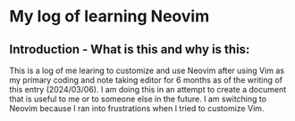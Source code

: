 # My log of learning Neovim
## Introduction - What is this and why is this:
This is a log of me learing to customize and use Neovim after using Vim as my primary coding and note taking editor for 6 months as of the writing of this entry (2024/03/06). I am doing this in an attempt to create a document that is useful to me or to someone else in the future. I am switching to Neovim because I ran into frustrations when I tried to customize Vim.

